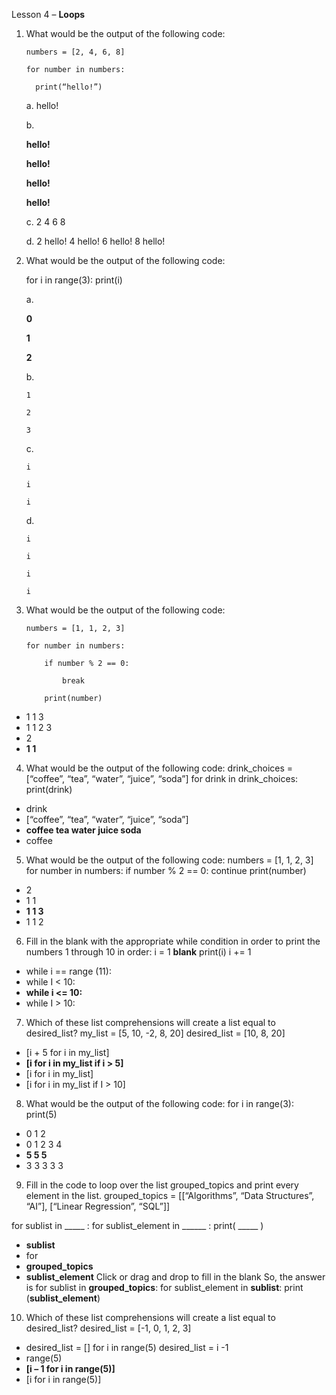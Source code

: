 Lesson 4 – **Loops**

1.	What would be the output of the following code:

        numbers = [2, 4, 6, 8]

        for number in numbers:
  
          print(“hello!”)

	a.	hello!
	
	b.	
	
	**hello!**
		
	**hello!**
	
	**hello!**
		
	**hello!**
	
	c.	2 4 6 8
	
	d.	2 hello! 4 hello! 6 hello! 8 hello!
	
2.	What would be the output of the following code:

	for i in range(3):
		print(i)
		
	a.	
		
	**0**
	
	**1**
	
	**2**
	
	b.	
	
		1
	
		2
		
		3
	
	c.	
	
		i
	
		i
	
		i
	
	d.
	
		i
	
		i
	
		i
	
		i
	
3.	What would be the output of the following code:

		numbers = [1, 1, 2, 3]
	
		for number in numbers:
	
			if number % 2 == 0:
		
				break
			
			print(number)
			
-	1
1
3
-	1
1
2
3
-	2
-	**1
1**
4.	What would be the output of the following code:
drink_choices = [“coffee”, “tea”, “water”, “juice”, “soda”]
for drink in drink_choices:
	print(drink)
-	drink
-	[“coffee”, “tea”, “water”, “juice”, “soda”]
-	**coffee
tea
water
juice
soda**
-	coffee
5.	What would be the output of the following code:
numbers = [1, 1, 2, 3]
for number in numbers:
	if number % 2 == 0:
		continue
	print(number)
-	2
-	1
1
-	**1
1
3**
-	1
1
2
6.	Fill in the blank with the appropriate while condition in order to print the numbers 1 through 10 in order:
i = 1
__blank__
	print(i)
	i += 1
-	while i == range (11):
-	while I < 10:
-	**while i <= 10:**
-	while I > 10:
7.	Which of these list comprehensions will create a list equal to desired_list?
my_list = [5, 10, -2, 8, 20]
desired_list = [10, 8, 20]
-	[i + 5 for i in my_list]
-	**[i for i in my_list if i > 5]**
-	[i for i in my_list]
-	[i for i in my_list if I > 10]
8.	What would be the output of the following code:
for i in range(3):
	print(5)
-	0
1
2
-	0
1
2
3
4
-	**5
5
5**
-	3
3
3
3
3
9.	Fill in the code to loop over the list grouped_topics and print every element in the list.
grouped_topics = [[“Algorithms”, “Data Structures”, “AI”], [“Linear Regression”, “SQL”]]

for sublist in _____ :
	for sublist_element in ______ :
		print( _____ )

-	**sublist**
-	for
-	**grouped_topics**
-	**sublist_element**
Click or drag and drop to fill in the blank
So, the answer is
for sublist in **grouped_topics**:
	for sublist_element in **sublist**:
		print (**sublist_element**)
10.	Which of these list comprehensions will create a list equal to desired_list?
desired_list = [-1, 0, 1, 2, 3]
-	desired_list = []
for i in range(5)
	desired_list = i -1
-	range(5)
-	**[i – 1 for i in range(5)]**
-	[i for i in range(5)]
